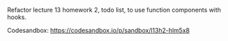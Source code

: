 Refactor lecture 13 homework 2, todo list, to use function components with hooks.

Codesandbox: https://codesandbox.io/p/sandbox/l13h2-hlm5x8